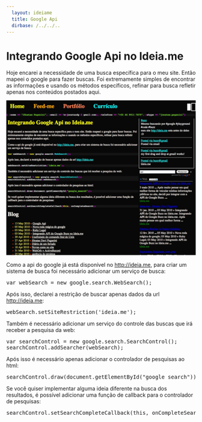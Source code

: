 ```yaml
---
  layout: ideiame 
  title: Google Api
  dirbase: /../../..
---
```


# Integrando Google Api no Ideia.me

Hoje encarei a necessidade de uma busca específica para o meu site. Então mapeei o google para fazer buscas. Foi extremamente simples de encontrar as informações e usando os métodos específicos, refinar para busca refletir apenas nos conteúdos postados aqui.

![googleapi]

Como a api do google já está disponível no <http://ideia.me>, para criar um sistema de busca foi necessário adicionar um serviço de busca:

<pre class="prettyprint">
var webSearch = new google.search.WebSearch();
</pre>

Após isso, declarei a restrição de buscar apenas dados da url <http://ideia.me>:

<pre class="prettyprint">
webSearch.setSiteRestriction('ideia.me');
</pre>

Também é necessário adicionar um serviço do controle das buscas que irá receber a pesquisa da web:

<pre class="prettyprint">
var searchControl = new google.search.SearchControl();
searchControl.addSearcher(webSearch);
</pre>

Após isso é necessário apenas adicionar o controlador de pesquisas ao html:

<pre class="prettyprint">
searchControl.draw(document.getElementById("google_search"));
</pre>

Se você quiser implementar alguma ideia diferente na busca dos resultados, é possível adicionar uma função de callback para o controlador de pesquisas:

<pre class="prettyprint">
searchControl.setSearchCompleteCallback(this, onCompleteSearch);
</pre>

[googleapi]: /images/googlesearch.jpg
